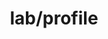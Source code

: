 ---  
schema: Last_name, Loan_ID, Married, Nationality, Dependents, First_name, Property_Area, Education, Gender  
title: lab/profile  
organization: Lab  
notes: Used in 1 lineage(s)  
resources:  
  - name: lab/profile 
    url: file:/Users/kensu/Customers/Kensu/LoanApproval/LAB/masterdata/lab/profile 
    format : CSV  
license: None  
category:
  - Loan Acceptance Product  
maintainer: User  
maintainer_email: UserMail  
---